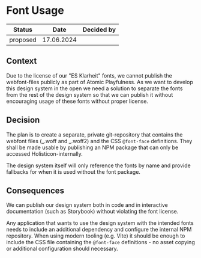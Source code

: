 # Font Usage

| Status   | Date       | Decided by |
| -------- | ---------- | ---------- |
| proposed | 17.06.2024 |            |

## Context

Due to the license of our "ES Klarheit" fonts, we cannot publish the
webfont-files publicly as part of Atomic Playfulness. As we want to develop this
design system in the open we need a solution to separate the fonts from the rest
of the design system so that we can publish it without encouraging usage of
these fonts without proper license.

## Decision

The plan is to create a separate, private git-repository that contains the
webfont files (_.woff and _.woff2) and the CSS `@font-face` definitions. They
shall be made usable by publishing an NPM package that can only be accessed
Holisticon-internally.

The design system itself will only reference the fonts by name and provide
fallbacks for when it is used without the font package.

## Consequences

We can publish our design system both in code and in interactive documentation
(such as Storybook) without violating the font license.

Any application that wants to use the design system with the intended fonts
needs to include an additional dependency and configure the internal NPM
repository. When using modern tooling (e.g. Vite) it should be enough to include
the CSS file containing the `@font-face` definitions - no asset copying or
additional configuration should necessary.
